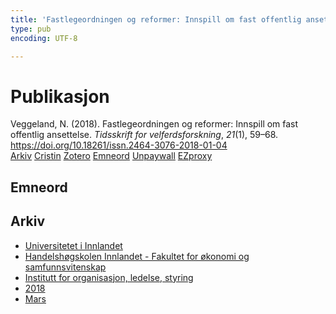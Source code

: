 ```yaml
---
title: 'Fastlegeordningen og reformer: Innspill om fast offentlig ansettelse'
type: pub
encoding: UTF-8

---
```

<h1>Publikasjon</h1>
<article id="csl-bib-container-HS67SJGH" class="csl-bib-container">
  <div class="csl-bib-body"> <div class="csl-entry">Veggeland, N. (2018). Fastlegeordningen og reformer: Innspill om fast offentlig ansettelse. <i>Tidsskrift for velferdsforskning</i>, <i>21</i>(1), 59–68. <a href="https://doi.org/10.18261/issn.2464-3076-2018-01-04">https://doi.org/10.18261/issn.2464-3076-2018-01-04</a></div> </div>
  <div class="csl-bib-buttons">
    <a href="#taxonomy-article-HS67SJGH" alt="archive" class="csl-bib-button">Arkiv</a>
    <a href="https://app.cristin.no/results/show.jsf?id=1573157" alt="Cristin" class="csl-bib-button">Cristin</a>
    <a href="http://zotero.org/groups/5881554/items/HS67SJGH" alt="Zotero" class="csl-bib-button">Zotero</a>
    <a href="#keywords-article-HS67SJGH" alt="keywords" class="csl-bib-button">Emneord</a>
    <a href="https://www.idunn.no/file/pdf/67050103/fastlegeordningen_og_reformer.pdf" alt="Unpaywall" class="csl-bib-button">Unpaywall</a>
    <a href="https://www.idunn.no/file/pdf/67050103/fastlegeordningen_og_reformer.pdf" alt="EZproxy" class="csl-bib-button">EZproxy</a>
  </div>
  <div id="csl-bib-meta-container-HS67SJGH"></div>
</article>
<div id="csl-bib-meta-HS67SJGH" class="csl-bib-meta">
  <article id="keywords-article-HS67SJGH" class="keywords-article">
    <h1>Emneord</h1>
    
  </article>
  <article id="taxonomy-article-HS67SJGH" class="taxonomy-article">
    <h1>Arkiv</h1>
    <ul>
      <li>
        <a href="/nn/archive/?key=3DCRN523">Universitetet i Innlandet</a>
      </li>
      <li>
        <a href="/nn/archive/?key=DU8Q9LN9">Handelshøgskolen Innlandet - Fakultet for økonomi og samfunnsvitenskap</a>
      </li>
      <li>
        <a href="/nn/archive/?key=4LUWR3ZM">Institutt for organisasjon, ledelse, styring</a>
      </li>
      <li>
        <a href="/nn/archive/?key=32SCKVEY">2018</a>
      </li>
      <li>
        <a href="/nn/archive/?key=33Z66KW5">Mars</a>
      </li>
    </ul>
  </article>
</div>
